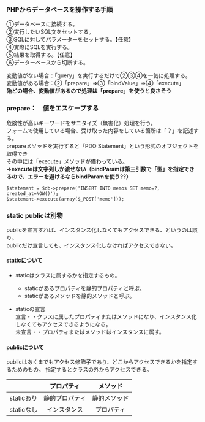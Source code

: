 
### PHPからデータベースを操作する手順  
①データベースに接続する。  
②実行したいSQL文をセットする。  
③SQLに対してパラメーターをセットする。【任意】  
④実際にSQLを実行する。  
⑤結果を取得する。【任意】  
⑥データーベースから切断する。  

変動値がない場合：「query」を実行するだけで②③④を一気に処理する。  
変動値がある場合：②「prepare」⇒③「bindValue」⇒④「execute」  
**殆どの場合、変動値があるので処理は「prepare」を使うと良さそう**
  
  
### prepare：　値をエスケープする
危険性が高いキーワードをサニタイズ（無害化）処理を行う。  
フォームで使用している場合、受け取った内容をしている箇所は「？」を記述する。  
prepareメソッドを実行すると「PDO Statement」という形式のオブジェクトを取得でき  
その中には「execute」メソッドが備わっている。  
**->executeは文字列しか渡せない（bindParamは第三引数で「型」を指定できるので、エラーを避けるならbindParamを使う??）**
```
$statement = $db->prepare('INSERT INTO memos SET memo=?, created_at=NOW()');
$statement->execute(array($_POST['memo']));
```
  
### static publicは別物
publicを宣言すれば、インスタンス化しなくてもアクセスできる、というのは誤り。  
publicだけ宣言しても、インスタンス化しなければアクセスできない。  
  
#### staticについて
  - staticはクラスに属するかを指定するもの。  
    - staticがあるプロパティを静的プロパティと呼ぶ。  
    - staticがあるメソッドを静的メソッドと呼ぶ。  
  
  - staticの宣言  
    宣言・・クラスに属したプロパティまたはメソッドになり、インスタンス化しなくてもアクセスできるようになる。  
    未宣言・・プロパティまたはメソッドはインスタンスに属す。  
  
#### publicについて
publicはあくまでもアクセス修飾子であり、どこからアクセスできるかを指定するためのもの。
指定するとクラスの外からアクセスできる。  

|           | プロパティ | メソッド |
|:---------:|:--------:|:--------:|
| staticあり | 静的プロパティ| 静的メソッド |
| staticなし | インスタンス  | プロパティ  |

